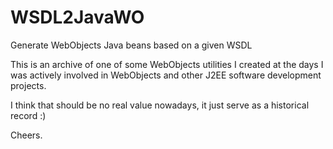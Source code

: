 # WSDL2JavaWO
Generate WebObjects Java beans based on a given WSDL

This is an archive of one of some WebObjects utilities I created 
at the days I was actively involved in WebObjects and other J2EE software development projects.

I think that should be no real value nowadays, it just serve as a historical record :)

Cheers.
